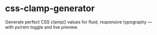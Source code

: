 # css-clamp-generator
Generate perfect CSS clamp() values for fluid, responsive typography — with px/rem toggle and live preview.
